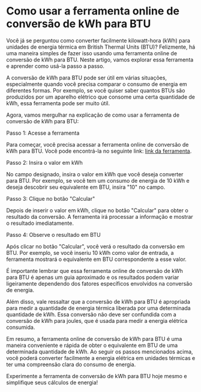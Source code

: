 Como usar a ferramenta online de conversão de kWh para BTU
==========================================================

Você já se perguntou como converter facilmente kilowatt-hora (kWh) para unidades de energia térmica em British Thermal Units (BTU)? Felizmente, há uma maneira simples de fazer isso usando uma ferramenta online de conversão de kWh para BTU. Neste artigo, vamos explorar essa ferramenta e aprender como usá-la passo a passo.

A conversão de kWh para BTU pode ser útil em várias situações, especialmente quando você precisa comparar o consumo de energia em diferentes formas. Por exemplo, se você quiser saber quantos BTUs são produzidos por um aparelho elétrico que consome uma certa quantidade de kWh, essa ferramenta pode ser muito útil.

Agora, vamos mergulhar na explicação de como usar a ferramenta de conversão de kWh para BTU:

Passo 1: Acesse a ferramenta

Para começar, você precisa acessar a ferramenta online de conversão de kWh para BTU. Você pode encontrá-la no seguinte link: [link da ferramenta](https://www.onlinecalculatorsfree.com/pt/convert/kilowatt-hour-to-btu.html).

Passo 2: Insira o valor em kWh

No campo designado, insira o valor em kWh que você deseja converter para BTU. Por exemplo, se você tem um consumo de energia de 10 kWh e deseja descobrir seu equivalente em BTU, insira "10" no campo.

Passo 3: Clique no botão "Calcular"

Depois de inserir o valor em kWh, clique no botão "Calcular" para obter o resultado da conversão. A ferramenta irá processar a informação e mostrar o resultado imediatamente.

Passo 4: Observe o resultado em BTU

Após clicar no botão "Calcular", você verá o resultado da conversão em BTU. Por exemplo, se você inseriu 10 kWh como valor de entrada, a ferramenta mostrará o equivalente em BTU correspondente a esse valor.

É importante lembrar que essa ferramenta online de conversão de kWh para BTU é apenas um guia aproximado e os resultados podem variar ligeiramente dependendo dos fatores específicos envolvidos na conversão de energia.

Além disso, vale ressaltar que a conversão de kWh para BTU é apropriada para medir a quantidade de energia térmica liberada por uma determinada quantidade de kWh. Essa conversão não deve ser confundida com a conversão de kWh para joules, que é usada para medir a energia elétrica consumida.

Em resumo, a ferramenta online de conversão de kWh para BTU é uma maneira conveniente e rápida de obter o equivalente em BTU de uma determinada quantidade de kWh. Ao seguir os passos mencionados acima, você poderá converter facilmente a energia elétrica em unidades térmicas e ter uma compreensão clara do consumo de energia.

Experimente a ferramenta de conversão de kWh para BTU hoje mesmo e simplifique seus cálculos de energia!
